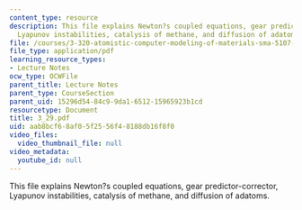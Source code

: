 ```yaml
---
content_type: resource
description: This file explains Newton?s coupled equations, gear predictor-corrector,
  Lyapunov instabilities, catalysis of methane, and diffusion of adatoms.
file: /courses/3-320-atomistic-computer-modeling-of-materials-sma-5107-spring-2005/aab8bcf68af05f2556f48188db16f8f0_3_29.pdf
file_type: application/pdf
learning_resource_types:
- Lecture Notes
ocw_type: OCWFile
parent_title: Lecture Notes
parent_type: CourseSection
parent_uid: 15296d54-84c9-9da1-6512-15965923b1cd
resourcetype: Document
title: 3_29.pdf
uid: aab8bcf6-8af0-5f25-56f4-8188db16f8f0
video_files:
  video_thumbnail_file: null
video_metadata:
  youtube_id: null
---
```

This file explains Newton?s coupled equations, gear predictor-corrector, Lyapunov instabilities, catalysis of methane, and diffusion of adatoms.